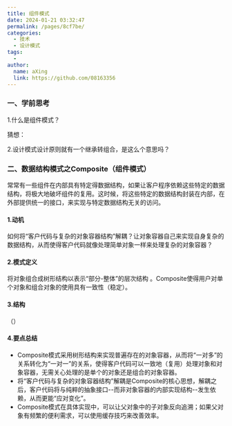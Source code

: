 ```yaml
---
title: 组件模式
date: 2024-01-21 03:32:47
permalink: /pages/8cf7be/
categories:
  - 技术
  - 设计模式
tags:
  - 
author: 
  name: aXing
  link: https://github.com/08163356
---
```

### 一、学前思考

1.什么是组件模式？

猜想：

2.设计模式设计原则就有一个继承转组合，是这么个意思吗？

### 二、数据结构模式之Composite（组件模式）

常常有一些组件在内部具有特定得数据结构，如果让客户程序依赖这些特定的数据结构，将极大地破坏组件的复用。这时候，将这些特定的数据结构封装在内部，在外部提供统一的接口，来实现与特定数据结构无关的访问。

#### 1.动机

如何将“客户代码与复杂的对象容器结构”解耦？让对象容器自己来实现自身复杂的数据结构，从而使得客户代码就像处理简单对象一样来处理复杂的对象容器？

#### 2.模式定义

将对象组合成树形结构以表示“部分-整体”的层次结构 。Composite使得用户对单个对象和组合对象的使用具有一致性（稳定）。

#### 3.结构

（）

#### 4.要点总结

- Composite模式采用树形结构来实现普遍存在的对象容器，从而将“一对多”的关系转化为“一对一”的关系，使得客户代码可以一致地（复用）处理对象和对象容器，无需关心处理的是单个的对象还是组合的对象容器。
- 将“客户代码与复杂的对象容器结构”解耦是Composite的核心思想，解耦之后，客户代码将与纯粹的抽象接口--而非对象容器的内部实现结构--发生依赖，从而更能“应对变化”。
- Composite模式在具体实现中，可以让父对象中的子对象反向追溯；如果父对象有频繁的便利需求，可以使用缓存技巧来改善效率。
